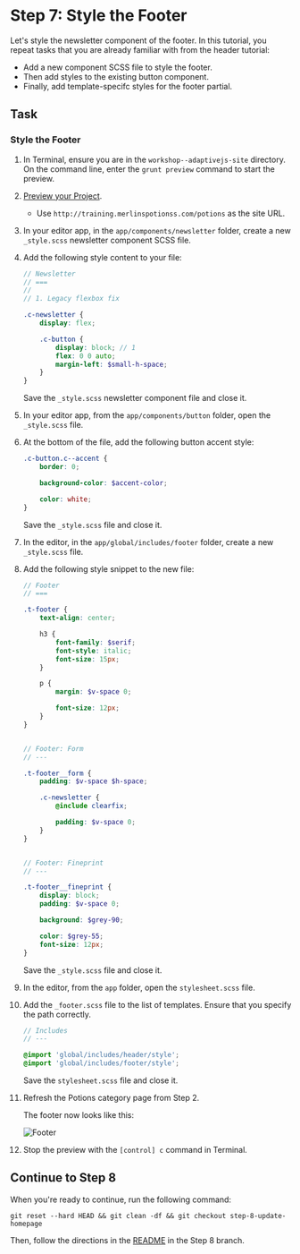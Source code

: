 # Step 7: Style the Footer

Let's style the newsletter component of the footer. In this tutorial, you repeat tasks that you are already familiar with from the header tutorial:

* Add a new component SCSS file to style the footer.
* Then add styles to the existing button component.
* Finally, add template-specifc styles for the footer partial.

## Task

### Style the Footer

1. In Terminal, ensure you are in the `workshop--adaptivejs-site` directory. On the command line, enter the `grunt preview` command to start the preview.
2. [Preview your Project](http://adaptivejs.mobify.com/v1.0/docs/preview-your-project).

   * Use `http://training.merlinspotionss.com/potions` as the site URL.

3. In your editor app, in the `app/components/newsletter` folder, create a new `_style.scss` newsletter component SCSS file.
4. Add the following style content to your file:

    ```SCSS
    // Newsletter
    // ===
    //
    // 1. Legacy flexbox fix

    .c-newsletter {
        display: flex;

        .c-button {
            display: block; // 1
            flex: 0 0 auto;
            margin-left: $small-h-space;
        }
    }
    ```
    Save the `_style.scss` newsletter component file and close it.

5. In your editor app, from the `app/components/button` folder, open the `_style.scss` file.

6. At the bottom of the file, add the following button accent style:

    ```SCSS
    .c-button.c--accent {
        border: 0;

        background-color: $accent-color;

        color: white;
    }
    ```

    Save the `_style.scss` file and close it.

7. In the editor, in the `app/global/includes/footer` folder, create a new `_style.scss` file.

8. Add the following style snippet to the new file:

    ```SCSS
    // Footer
    // ===

    .t-footer {
        text-align: center;

        h3 {
            font-family: $serif;
            font-style: italic;
            font-size: 15px;
        }

        p {
            margin: $v-space 0;

            font-size: 12px;
        }
    }


    // Footer: Form
    // ---

    .t-footer__form {
        padding: $v-space $h-space;

        .c-newsletter {
            @include clearfix;

            padding: $v-space 0;
        }
    }


    // Footer: Fineprint
    // ---

    .t-footer__fineprint {
        display: block;
        padding: $v-space 0;

        background: $grey-90;

        color: $grey-55;
        font-size: 12px;
    }
    ```

    Save the `_style.scss` file and close it.

9. In the editor, from the `app` folder, open the `stylesheet.scss` file.
10. Add the `_footer.scss` file to the list of templates. Ensure that you specify the path correctly.

    ```SCSS
    // Includes
    // ---

    @import 'global/includes/header/style';
    @import 'global/includes/footer/style';
    ```
    Save the `stylesheet.scss` file and close it.

11. Refresh the Potions category page from Step 2.

    The footer now looks like this:

    ![Footer](https://s3.amazonaws.com/uploads.hipchat.com/15359/64553/KcuPmBLRbJMAG0Y/Screen%20Shot%202015-01-19%20at%201.28.56%20PM.png)


12. Stop the preview with the `[control] c` command in Terminal.

## Continue to Step 8

When you're ready to continue, run the following command:

```
git reset --hard HEAD && git clean -df && git checkout step-8-update-homepage
```

Then, follow the directions in the  [README](https://github.com/mobify/workshop--adaptivejs-site/blob/step-8-update-homepage/README.md) in the Step 8 branch.
